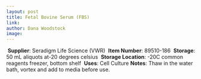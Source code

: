 ```yaml
---
layout: post 
title: Fetal Bovine Serum (FBS)
link: 
author: Dana Woodstock
image: 
---
```

​
**Supplier**: Seradigm Life Science (VWR)
​
**Item Number**: 89510-186
​
**Storage**: 50 mL aliquots at-20 degrees celsius 
​
**Storage Location**: -20C common reagents freezer, bottom shelf
​
**Uses**: Cell Culture
​
**Notes**: Thaw in the water bath, vortex and add to media before use. 
